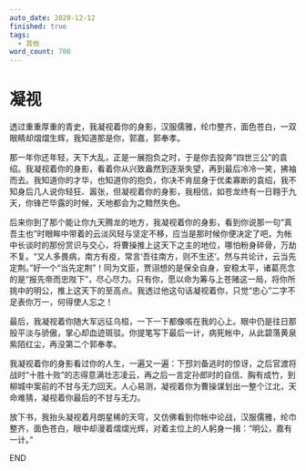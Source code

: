 ```yaml
---
auto_date: 2020-12-12
finished: true
tags:
  - 其他
word_count: 786
---
```


# 凝视

透过重重厚重的青史，我凝视着你的身影，汉服儒雅，纶巾整齐，面色苍白，一双眼睛却熠熠生辉，我知道那是你，郭嘉，郭奉孝。

那一年你还年轻，天下大乱，正是一展抱负之时，于是你去投奔“四世三公”的袁绍。我凝视着你的身影，看着你从兴致盎然到逐渐失望，再到最后冷冷一笑，拂袖而去。我知道你的才华，也知道你的抱负，你决不肯屈身于优柔寡断的袁绍，我不知身后几人说你轻狂、嚣张，但凝视着你的身影，我相信，如苍龙终有一日翱于九天，你锋芒毕露的时候，天地都会为之黯然失色。

后来你到了那个能让你九天腾龙的地方，我凝视着你的身影，看到你说那一句“真吾主也”时眼眸中带着的云淡风轻与坚定不移，应当是那时候你便决定了吧，为帐中长谈时的那份赏识与交心，将曹操推上这天下之主的地位，哪怕粉身碎骨，万劫不复。“又人多畏病，南方有疫，常言‘吾往南方，则不生还’。然与共论计，云当先定荆。”好一个“当先定荆”！同为文臣，贾诩想的是保全自身，安稳太平，诸葛亮念的是“报先帝而忠陛下”，尽心尽力。只有你，愿以命为筹与上苍赌这一局，将你所挑中的明公，推上这天下的至高点。我透过他这句话凝视着你，只觉“忠心”二字不足表你万一，何得使人忘之！

最后，我凝视着你随大军远征乌桓，一下一下都像咳在我的心上。眼中仍是往日那般平淡与骄傲，掌心却血迹斑驳。你提笔写下最后一计，病死帐中，从此碧落黄泉紫陌红尘，再没第二个郭奉孝。

我凝视着你的身影看过你的人生，一遍又一遍：下邳刘备逃时的惊讶，之后官渡将战时“十胜十败”的志得意满壮志凌云，再之后一言定孙郎时的自信、胸有成竹，到柳城中案前的不甘与无力回天。人心易测，凝视着你为曹操谋划出一整个江北，天命难猜，凝视着你最后的不甘与无力。

放下书，我抬头凝视着月朗星稀的天穹，又仿佛看到你帐中论战，汉服儒雅，纶巾整齐，面色苍白，眼中却漫着熠熠光辉，对着主位上的人躬身一揖：“明公，嘉有一计。”

END
